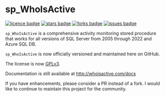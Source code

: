 # sp_WhoIsActive
[![licence badge]][licence]
[![stars badge]][stars]
[![forks badge]][forks]
[![issues badge]][issues]

`sp_WhoIsActive` is a comprehensive activity monitoring stored procedure that works for all versions of SQL Server from 2005 through 2022 and Azure SQL DB.

`sp_WhoIsActive` is now officially versioned and maintained here on GitHub.

The license is now [GPLv3](/LICENSE).

Documentation is still available at http://whoisactive.com/docs

If you have enhancements, please consider a PR instead of a fork. I would like to continue to maintain this project for the community.

[licence badge]:https://img.shields.io/badge/license-GPLv3-blue.svg
[stars badge]:https://img.shields.io/github/stars/amachanic/sp_whoisactive.svg
[forks badge]:https://img.shields.io/github/forks/amachanic/sp_whoisactive.svg
[issues badge]:https://img.shields.io/github/issues/amachanic/sp_whoisactive.svg

[licence]:https://github.com/amachanic/sp_whoisactive/blob/master/LICENSE
[stars]:https://github.com/amachanic/sp_whoisactive/stargazers
[forks]:https://github.com/amachanic/sp_whoisactive/network
[issues]:https://github.com/amachanic/sp_whoisactive/issues
